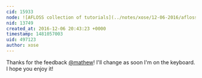 ```yaml
---
cid: 15933
node: ![AFLOSS collection of tutorials](../notes/xose/12-06-2016/afloss-collection-of-tutorials)
nid: 13749
created_at: 2016-12-06 20:43:23 +0000
timestamp: 1481057003
uid: 497123
author: xose
---
```


Thanks for the feedback [@mathew](/profile/mathew)! I'll change as soon I'm on the keyboard. I hope you enjoy it!